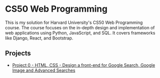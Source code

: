 # CS50 Web Programming

This is my solution for Harvard University's CS50 Web Programming course. The course focuses on the in-depth design and implementation of web applications using Python, JavaScript, and SQL. It covers frameworks like Django, React, and Bootstrap.

## Projects

- [Project 0 - HTML, CSS - Design a front-end for Google Search, Google Image and Advanced Searches](https://savchenkodv.github.io/cs50web/project0)

